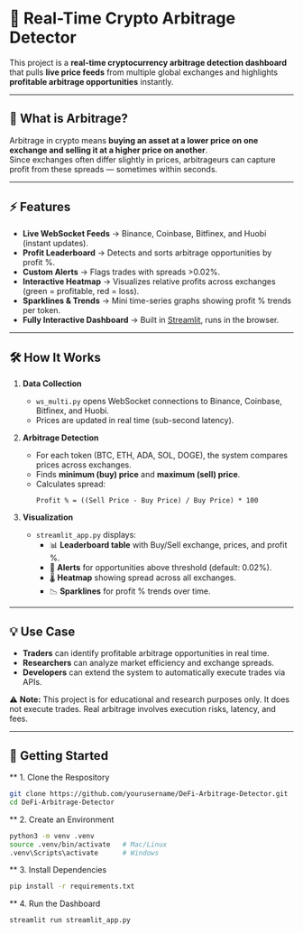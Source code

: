 # 🚀 Real-Time Crypto Arbitrage Detector

This project is a **real-time cryptocurrency arbitrage detection dashboard** that pulls **live price feeds** from multiple global exchanges and highlights **profitable arbitrage opportunities** instantly.

---

## 🔎 What is Arbitrage?
Arbitrage in crypto means **buying an asset at a lower price on one exchange and selling it at a higher price on another**.  
Since exchanges often differ slightly in prices, arbitrageurs can capture profit from these spreads — sometimes within seconds.

---

## ⚡ Features
- **Live WebSocket Feeds** → Binance, Coinbase, Bitfinex, and Huobi (instant updates).  
- **Profit Leaderboard** → Detects and sorts arbitrage opportunities by profit %.  
- **Custom Alerts** → Flags trades with spreads >0.02%.  
- **Interactive Heatmap** → Visualizes relative profits across exchanges (green = profitable, red = loss).  
- **Sparklines & Trends** → Mini time-series graphs showing profit % trends per token.  
- **Fully Interactive Dashboard** → Built in [Streamlit](https://streamlit.io), runs in the browser.  

---

## 🛠️ How It Works
1. **Data Collection**  
   - `ws_multi.py` opens WebSocket connections to Binance, Coinbase, Bitfinex, and Huobi.  
   - Prices are updated in real time (sub-second latency).  

2. **Arbitrage Detection**  
   - For each token (BTC, ETH, ADA, SOL, DOGE), the system compares prices across exchanges.  
   - Finds **minimum (buy) price** and **maximum (sell) price**.  
   - Calculates spread:  
     ```
     Profit % = ((Sell Price - Buy Price) / Buy Price) * 100
     ```

3. **Visualization**  
   - `streamlit_app.py` displays:  
     - 📊 **Leaderboard table** with Buy/Sell exchange, prices, and profit %.  
     - 🔔 **Alerts** for opportunities above threshold (default: 0.02%).  
     - 🌡 **Heatmap** showing spread across all exchanges.  
     - 📉 **Sparklines** for profit % trends over time.  

---

## 💡 Use Case
- **Traders** can identify profitable arbitrage opportunities in real time.  
- **Researchers** can analyze market efficiency and exchange spreads.  
- **Developers** can extend the system to automatically execute trades via APIs.  

⚠️ **Note:** This project is for educational and research purposes only. It does not execute trades. Real arbitrage involves execution risks, latency, and fees.

---

## 🚀 Getting Started

** 1. Clone the Respository
```bash
git clone https://github.com/yourusername/DeFi-Arbitrage-Detector.git
cd DeFi-Arbitrage-Detector
```

** 2. Create an Environment 
```bash
python3 -m venv .venv
source .venv/bin/activate   # Mac/Linux
.venv\Scripts\activate      # Windows
```

** 3. Install Dependencies
```bash
pip install -r requirements.txt
```

** 4. Run the Dashboard
```bash
streamlit run streamlit_app.py
```